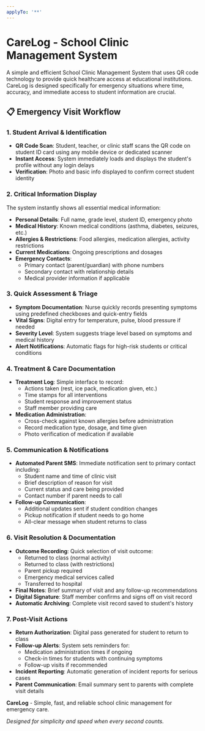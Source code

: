 ```yaml
---
applyTo: '**'
---
```


# CareLog - School Clinic Management System

A simple and efficient School Clinic Management System that uses QR code technology to provide quick healthcare access at educational institutions. CareLog is designed specifically for emergency situations where time, accuracy, and immediate access to student information are crucial.

## 📋 Emergency Visit Workflow

### 1. Student Arrival & Identification

- **QR Code Scan**: Student, teacher, or clinic staff scans the QR code on student ID card using any mobile device or dedicated scanner
- **Instant Access**: System immediately loads and displays the student's profile without any login delays
- **Verification**: Photo and basic info displayed to confirm correct student identity

### 2. Critical Information Display

The system instantly shows all essential medical information:

- **Personal Details**: Full name, grade level, student ID, emergency photo
- **Medical History**: Known medical conditions (asthma, diabetes, seizures, etc.)
- **Allergies & Restrictions**: Food allergies, medication allergies, activity restrictions
- **Current Medications**: Ongoing prescriptions and dosages
- **Emergency Contacts**:
  - Primary contact (parent/guardian) with phone numbers
  - Secondary contact with relationship details
  - Medical provider information if applicable

### 3. Quick Assessment & Triage

- **Symptom Documentation**: Nurse quickly records presenting symptoms using predefined checkboxes and quick-entry fields
- **Vital Signs**: Digital entry for temperature, pulse, blood pressure if needed
- **Severity Level**: System suggests triage level based on symptoms and medical history
- **Alert Notifications**: Automatic flags for high-risk students or critical conditions

### 4. Treatment & Care Documentation

- **Treatment Log**: Simple interface to record:
  - Actions taken (rest, ice pack, medication given, etc.)
  - Time stamps for all interventions
  - Student response and improvement status
  - Staff member providing care
- **Medication Administration**:
  - Cross-check against known allergies before administration
  - Record medication type, dosage, and time given
  - Photo verification of medication if available

### 5. Communication & Notifications

- **Automated Parent SMS**: Immediate notification sent to primary contact including:
  - Student name and time of clinic visit
  - Brief description of reason for visit
  - Current status and care being provided
  - Contact number if parent needs to call
- **Follow-up Communication**:
  - Additional updates sent if student condition changes
  - Pickup notification if student needs to go home
  - All-clear message when student returns to class

### 6. Visit Resolution & Documentation

- **Outcome Recording**: Quick selection of visit outcome:
  - Returned to class (normal activity)
  - Returned to class (with restrictions)
  - Parent pickup required
  - Emergency medical services called
  - Transferred to hospital
- **Final Notes**: Brief summary of visit and any follow-up recommendations
- **Digital Signature**: Staff member confirms and signs off on visit record
- **Automatic Archiving**: Complete visit record saved to student's history

### 7. Post-Visit Actions

- **Return Authorization**: Digital pass generated for student to return to class
- **Follow-up Alerts**: System sets reminders for:
  - Medication administration times if ongoing
  - Check-in times for students with continuing symptoms
  - Follow-up visits if recommended
- **Incident Reporting**: Automatic generation of incident reports for serious cases
- **Parent Communication**: Email summary sent to parents with complete visit details

**CareLog** - Simple, fast, and reliable school clinic management for emergency care.

_Designed for simplicity and speed when every second counts._
